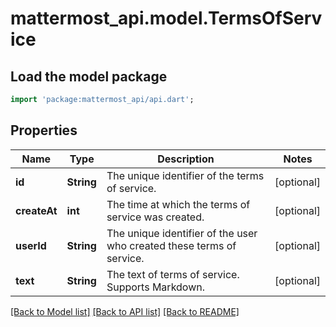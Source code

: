 # mattermost_api.model.TermsOfService

## Load the model package
```dart
import 'package:mattermost_api/api.dart';
```

## Properties
Name | Type | Description | Notes
------------ | ------------- | ------------- | -------------
**id** | **String** | The unique identifier of the terms of service. | [optional] 
**createAt** | **int** | The time at which the terms of service was created. | [optional] 
**userId** | **String** | The unique identifier of the user who created these terms of service. | [optional] 
**text** | **String** | The text of terms of service. Supports Markdown. | [optional] 

[[Back to Model list]](../README.md#documentation-for-models) [[Back to API list]](../README.md#documentation-for-api-endpoints) [[Back to README]](../README.md)


